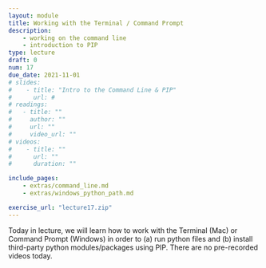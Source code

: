 ```yaml
---
layout: module
title: Working with the Terminal / Command Prompt
description:
    - working on the command line
    - introduction to PIP
type: lecture
draft: 0
num: 17
due_date: 2021-11-01
# slides: 
#    - title: "Intro to the Command Line & PIP"
#      url: #
# readings:
#   - title: ""
#     author: ""
#     url: ""
#     video_url: ""
# videos:
#    - title: ""
#      url: ""
#      duration: ""

include_pages: 
    - extras/command_line.md
    - extras/windows_python_path.md

exercise_url: "lecture17.zip"
---
```


Today in lecture, we will learn how to work with the Terminal (Mac) or Command Prompt (Windows) in order to (a) run python files and (b) install third-party python modules/packages using PIP. There are no pre-recorded videos today. 